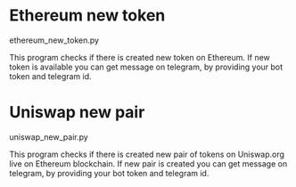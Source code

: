 # Ethereum new token

ethereum_new_token.py 

This program checks if there is created new token on Ethereum.
If new token is available you can get message on telegram, by providing your bot token and telegram id.

# Uniswap new pair

uniswap_new_pair.py

This program checks if there is created new pair of tokens on Uniswap.org live on Ethereum blockchain.
If new pair is created you can get message on telegram, by providing your bot token and telegram id.
